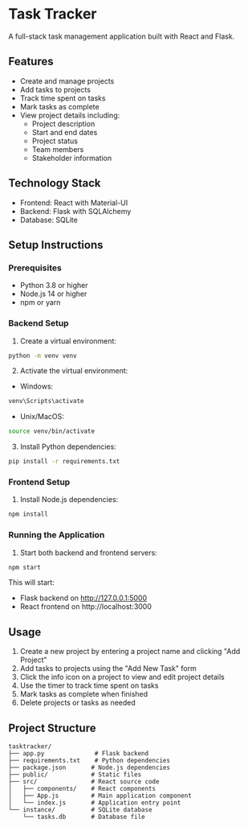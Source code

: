 # Task Tracker

A full-stack task management application built with React and Flask.

## Features

- Create and manage projects
- Add tasks to projects
- Track time spent on tasks
- Mark tasks as complete
- View project details including:
  - Project description
  - Start and end dates
  - Project status
  - Team members
  - Stakeholder information

## Technology Stack

- Frontend: React with Material-UI
- Backend: Flask with SQLAlchemy
- Database: SQLite

## Setup Instructions

### Prerequisites

- Python 3.8 or higher
- Node.js 14 or higher
- npm or yarn

### Backend Setup

1. Create a virtual environment:
```bash
python -m venv venv
```

2. Activate the virtual environment:
- Windows:
```bash
venv\Scripts\activate
```
- Unix/MacOS:
```bash
source venv/bin/activate
```

3. Install Python dependencies:
```bash
pip install -r requirements.txt
```

### Frontend Setup

1. Install Node.js dependencies:
```bash
npm install
```

### Running the Application

1. Start both backend and frontend servers:
```bash
npm start
```

This will start:
- Flask backend on http://127.0.0.1:5000
- React frontend on http://localhost:3000

## Usage

1. Create a new project by entering a project name and clicking "Add Project"
2. Add tasks to projects using the "Add New Task" form
3. Click the info icon on a project to view and edit project details
4. Use the timer to track time spent on tasks
5. Mark tasks as complete when finished
6. Delete projects or tasks as needed

## Project Structure

```
tasktracker/
├── app.py              # Flask backend
├── requirements.txt    # Python dependencies
├── package.json       # Node.js dependencies
├── public/            # Static files
├── src/               # React source code
│   ├── components/    # React components
│   ├── App.js         # Main application component
│   └── index.js       # Application entry point
└── instance/          # SQLite database
    └── tasks.db       # Database file
```
